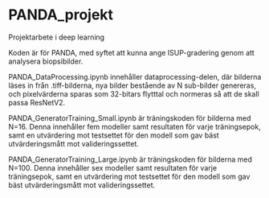 # PANDA_projekt
Projektarbete i deep learning

Koden är för PANDA, med syftet att kunna ange ISUP-gradering genom att analysera biopsibilder.

PANDA_DataProcessing.ipynb innehåller dataprocessing-delen, där bilderna läses in från .tiff-bilderna, nya bilder bestående av N sub-bilder genereras, och pixelvärderna sparas
som 32-bitars flytttal och normeras så att de skall passa ResNetV2.

PANDA_GeneratorTraining_Small.ipynb är träningskoden för bilderna med N=16. Denna innehåller fem modeller samt resultaten för varje träningsepok, samt en utvärdering mot testsettet för 
den modell som gav bäst utvärderingsmått mot valideringssettet.

PANDA_GeneratorTraining_Large.ipynb är träningskoden för bilderna med N=100. Denna innehåller sex modeller samt resultaten för varje träningsepok, samt en utvärdering mot testsettet för 
den modell som gav bäst utvärderingsmått mot valideringssettet.
